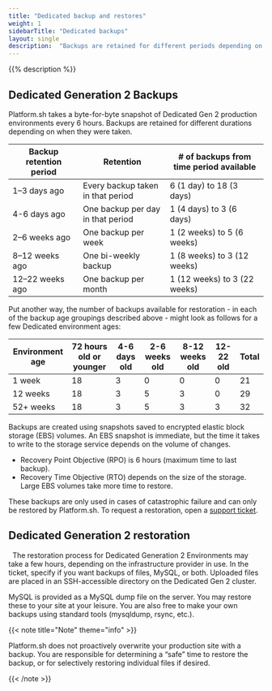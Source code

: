 ```yaml
---
title: "Dedicated backup and restores"
weight: 1
sidebarTitle: "Dedicated backups"
layout: single
description:  "Backups are retained for different periods depending on various factors. These processes can be either manual or automated."
---
```


{{% description %}}


## Dedicated Generation 2 Backups

Platform.sh takes a byte-for-byte snapshot of Dedicated Gen 2 production environments every 6 hours. Backups are retained for different durations depending on when they were taken. 

| Backup retention period     | Retention            |  # of backups from time period available |
|----------------|---------------------|--------------------|
| 1–3 days ago          | Every backup taken in that period | 6 (1 day) to 18 (3 days) |  
| 4-6 days ago         | One backup per day in that period  |   1 (4 days) to 3 (6 days) |
| 2–6 weeks ago      | One backup per week | 1 (2 weeks) to 5 (6 weeks) |
| 8–12 weeks ago   | One bi-weekly backup | 1 (8 weeks) to 3 (12 weeks) |    
| 12–22 weeks ago    | One backup per month | 1 (12 weeks) to 3 (22 weeks)  |

Put another way, the number of backups available for restoration - in each of the backup age groupings described above - might look as follows for a few Dedicated environment ages:

|  Environment age    | 72 hours old or younger  | 4-6 days old | 2-6 weeks old | 8-12 weeks old | 12-22 old  | Total |
|----------------|---------------|--------------|----------------|-----------------|-------------------|-----|
| 1 week               |         18            |        3             |          0                |            0              |              0                |   21  |
| 12 weeks           |         18            |        3              |            5            |         3                   |               0               |  29  |
| 52+ weeks        |         18            |        3              |            5            |         3                  |           3                    |   32 |

Backups are created using snapshots saved to encrypted elastic block storage (EBS) volumes. An EBS snapshot is immediate, but the time it takes to write to the storage service depends on the volume of changes.

-   Recovery Point Objective (RPO) is 6 hours (maximum time to last backup).
-   Recovery Time Objective (RTO) depends on the size of the storage. Large EBS volumes take more time to restore.

These backups are only used in cases of catastrophic failure and can only be restored by Platform.sh. To request a restoration, open a [support ticket](/learn/overview/get-support.md).

## Dedicated Generation 2 restoration
 
The restoration process for Dedicated Generation 2 Environments may take a few hours, depending on the infrastructure provider in use. In the ticket, specify if you want backups of files, MySQL, or both. Uploaded files are placed in an SSH-accessible directory on the Dedicated Gen 2 cluster. 

MySQL is provided as a MySQL dump file on the server. You may restore these to your site at your leisure. You are also free to make your own backups using standard tools (mysqldump, rsync, etc.).

{{< note title="Note" theme="info" >}}

Platform.sh does not proactively overwrite your production site with a backup. You are responsible for determining a “safe” time to restore the backup, or for selectively restoring individual files if desired.

{{< /note >}} 
